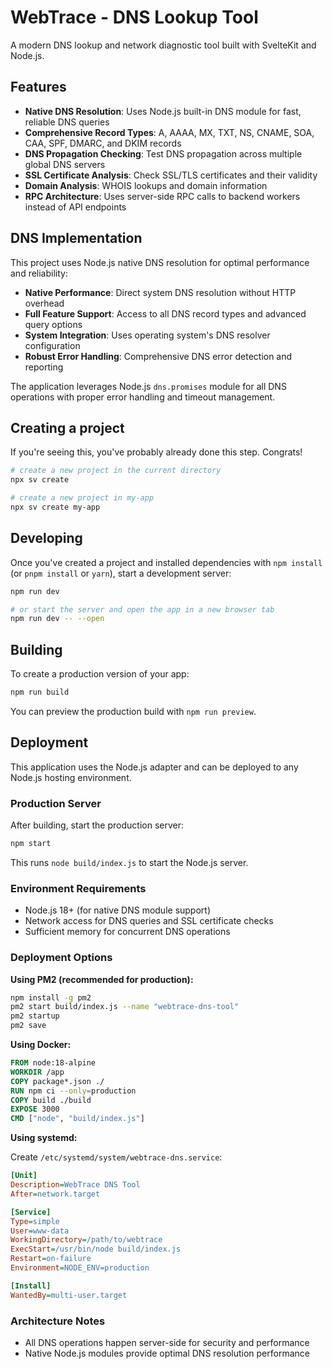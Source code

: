 # WebTrace - DNS Lookup Tool

A modern DNS lookup and network diagnostic tool built with SvelteKit and Node.js.

## Features

- **Native DNS Resolution**: Uses Node.js built-in DNS module for fast, reliable DNS queries
- **Comprehensive Record Types**: A, AAAA, MX, TXT, NS, CNAME, SOA, CAA, SPF, DMARC, and DKIM records
- **DNS Propagation Checking**: Test DNS propagation across multiple global DNS servers
- **SSL Certificate Analysis**: Check SSL/TLS certificates and their validity
- **Domain Analysis**: WHOIS lookups and domain information
- **RPC Architecture**: Uses server-side RPC calls to backend workers instead of API endpoints

## DNS Implementation

This project uses Node.js native DNS resolution for optimal performance and reliability:

- **Native Performance**: Direct system DNS resolution without HTTP overhead
- **Full Feature Support**: Access to all DNS record types and advanced query options
- **System Integration**: Uses operating system's DNS resolver configuration
- **Robust Error Handling**: Comprehensive DNS error detection and reporting

The application leverages Node.js `dns.promises` module for all DNS operations with proper error handling and timeout management.

## Creating a project

If you're seeing this, you've probably already done this step. Congrats!

```bash
# create a new project in the current directory
npx sv create

# create a new project in my-app
npx sv create my-app
```

## Developing

Once you've created a project and installed dependencies with `npm install` (or `pnpm install` or `yarn`), start a development server:

```bash
npm run dev

# or start the server and open the app in a new browser tab
npm run dev -- --open
```

## Building

To create a production version of your app:

```bash
npm run build
```

You can preview the production build with `npm run preview`.

## Deployment

This application uses the Node.js adapter and can be deployed to any Node.js hosting environment.

### Production Server

After building, start the production server:

```bash
npm start
```

This runs `node build/index.js` to start the Node.js server.

### Environment Requirements

- Node.js 18+ (for native DNS module support)
- Network access for DNS queries and SSL certificate checks
- Sufficient memory for concurrent DNS operations

### Deployment Options

**Using PM2 (recommended for production):**

```bash
npm install -g pm2
pm2 start build/index.js --name "webtrace-dns-tool"
pm2 startup
pm2 save
```

**Using Docker:**

```dockerfile
FROM node:18-alpine
WORKDIR /app
COPY package*.json ./
RUN npm ci --only=production
COPY build ./build
EXPOSE 3000
CMD ["node", "build/index.js"]
```

**Using systemd:**

Create `/etc/systemd/system/webtrace-dns.service`:

```ini
[Unit]
Description=WebTrace DNS Tool
After=network.target

[Service]
Type=simple
User=www-data
WorkingDirectory=/path/to/webtrace
ExecStart=/usr/bin/node build/index.js
Restart=on-failure
Environment=NODE_ENV=production

[Install]
WantedBy=multi-user.target
```

### Architecture Notes

- All DNS operations happen server-side for security and performance
- Native Node.js modules provide optimal DNS resolution performance
